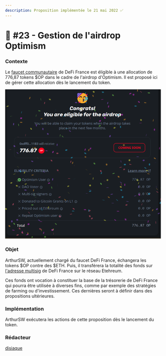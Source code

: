 ```yaml
---
description: Proposition implémentée le 21 mai 2022 ✅
---
```


# 📜 #23 - Gestion de l'airdrop Optimism

### Contexte

Le [faucet communautaire](https://optimistic.etherscan.io/address/0xdff00c26598cb74e8a62f26c8a544ec7eac211b3) de DeFi France est éligible à une allocation de 776,87 tokens $OP dans le cadre de l'airdrop d'Optimism. Il est proposé ici de gérer cette allocation dès le lancement du token.

![](<../../.gitbook/assets/image (5).png>)

### Objet

ArthurSW, actuellement chargé du faucet DeFi France, échangera les tokens $OP contre des $ETH. Puis, il transférera la totalité des fonds sur [l'adresse multisig](https://etherscan.io/address/0xe599e99af02ff2a5a0b12986ccd36456b074a326) de DeFi France sur le réseau Etehreum.

Ces fonds ont vocation à constituer la base de la trésorerie de DeFi France qui pourra être utilisée à diverses fins, comme par exemple des stratégies de farming ou d'investissement. Ces dernières seront à définir dans des propositions ultérieures.

### Implémentation

ArthurSW exécutera les actions de cette proposition dès le lancement du token.

### Rédacteur

[disiaque](http://localhost:5000/u/K4U6B6K5ILRfIL7ST7apaeUHD6z2 "mention")

